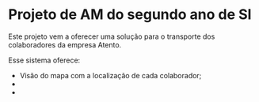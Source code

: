 # Projeto de AM do segundo ano de SI

Este projeto vem a oferecer uma solução para o transporte dos colaboradores da empresa Atento.

Esse sistema oferece: 

* Visão do mapa com a localização de cada colaborador;
* 
* 